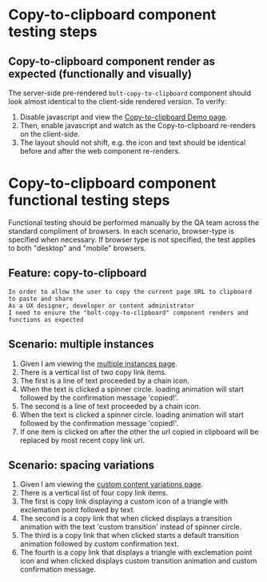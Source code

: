 # Copy-to-clipboard component testing steps

## Copy-to-clipboard component render as expected (functionally and visually)

The server-side pre-rendered `bolt-copy-to-clipboard` component should look almost identical to the client-side rendered version. To verify:

1. Disable javascript and view the [Copy-to-clipboard Demo page](https://boltdesignsystem.com/pattern-lab/patterns/02-components-copy-to-clipboard-05-copy-to-clipboard/02-components-copy-to-clipboard-05-copy-to-clipboard.html).
2. Then, enable javascript and watch as the Copy-to-clipboard re-renders on the client-side.
3. The layout should not shift, e.g. the icon and text should be identical before and after the web component re-renders.

# Copy-to-clipboard component functional testing steps

Functional testing should be performed manually by the QA team across the standard compliment of browsers. In each scenario, browser-type is specified when necessary. If browser type is not specified, the test applies to both "desktop" and "mobile" browsers.

## Feature: copy-to-clipboard

    In order to allow the user to copy the current page URL to clipboard to paste and share
    As a UX designer, developer or content administrator
    I need to ensure the "bolt-copy-to-clipboard" component renders and functions as expected

## Scenario: multiple instances

1. Given I am viewing the [multiple instances page](https://boltdesignsystem.com/pattern-lab/patterns/02-components-copy-to-clipboard-10-copy-to-clipboard-multiple-instances/02-components-copy-to-clipboard-10-copy-to-clipboard-multiple-instances.html).
2. There is a vertical list of two copy link items.
3. The first is a line of text proceeded by a chain icon.
4. When the text is clicked a spinner circle. loading animation will start followed by the confirmation message 'copied!'.
5. The second is a line of text proceeded by a chain icon.
6. When the text is clicked a spinner circle. loading animation will start followed by the confirmation message 'copied!'.
7. If one item is clicked on after the other the url copied in clipboard will be replaced by most recent copy link url.

## Scenario: spacing variations

1. Given I am viewing the [custom content variations page](https://boltdesignsystem.com/pattern-lab/patterns/02-components-copy-to-clipboard-15-copy-to-clipboard-custom-content/02-components-copy-to-clipboard-15-copy-to-clipboard-custom-content.html).
2. There is a vertical list of four copy link items.
3. The first is copy link displaying a custom icon of a triangle with exclemation point followed by text.
4. The second is a copy link that when clicked displays a transition animation with the text 'custom transition' instead of spinner circle.
5. The third is a copy link that when clicked starts a default transition animation followed by custom confirmation text.
6. The fourth is a copy link that displays a triangle with exclemation point icon and when clicked displays custom transition animation and custom confirmation message.

